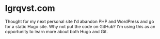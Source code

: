 # lgrqvst.com

Thought for my next personal site I'd abandon PHP and WordPress and go for a static Hugo site. Why not put the code on GitHub? I'm using this as an opportunity to learn more about both Hugo and Git.
